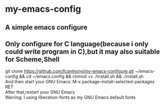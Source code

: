 # my-emacs-config
A simple emacs configure
-----------------------------------------------------------------------------------------------------------------------------------------------------------
Only configure for C language(because i only could write program in C),but it may also suitable for Scheme,Shell
-----------------------------------------------------------------------------------------------------------------------------------------------------------
git clone https://github.com/fcanlnony/my-emacs-configure.git ~/emacs-config && cd ~/emacs.config && chmod +x ./install.sh && ./install.sh                 
And then start your GNU Emacs: M-x package-install-selected-packages RET                                                                                   
After that,restart your GNU Emacs                                                                                                                           
Warring: I using liberation-fonts as my GNU Emacs default fonts
